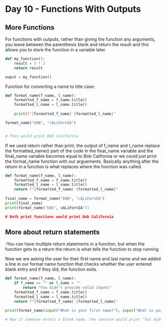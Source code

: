 # Day 10 - Functions With Outputs

## More Functions

For functions with outputs, rather than giving the function any arguments, you leave between the parenthesis blank and return the result and this allows you to store the function in a variable later
```python
def my_function():
    result = 3 * 2
    return result

ouput = my_function()
```

Function for converting a name to title case:
```python
def format_name(f_name, l_name):
    formatted_f_name = f_name.title()
    formatted_l_name = l_name.title()
    
    print(f"{formatted_f_name} {formatted_l_name}"

format_name("bOB", "cALiFornIA")


# This would print Bob California
```

If we used return rather than print, the output of f_name and l_name replace the formatted_name() part of the code in the final_name variable and the final_name variable becomes equal to Bob California or we could just print the format_name function with our arguements. Basically anything after the return in a function is what replaces where the function was called.
```python
def format_name(f_name, l_name):
    formatted_f_name = f_name.title()
    formatted_l_name = l_name.title()
    return f"{formatted_f_name} {formatted_l_name}"
 
final_name = format_name("bOB", "cALiFornIA")
print(final_name)
print(format_name("bOb", cALiFornIA"))

# Both print functions would print Bob California
```

## More about return statements

-You can have multiple return statements in a function, but when the function gets to a return the return is what tells the function to stop running

Now we are asking the user for their first name and last name and we added a line in our format name function that checks whether the user entered blank entry and if they did, the function exits.
```python
def format_name(f_name, l_name):
    if f_name == "" or l_name = ""
        return "You didn't provide valid inputs"
    formatted_f_name = f_name.title()
    formatted_l_name = l_name.title()
    return f"{formatted_f_name} {formatted_l_name}"
 
print(format_name(input("What is your first name?"), input("What is your last name"))

# Now if someone enters a blank name, the console would print "You didn't provide valid inputs"
